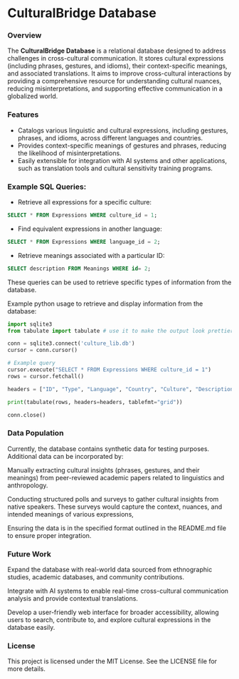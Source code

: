 # CulturalBridge Database

### Overview
The **CulturalBridge Database** is a relational database designed to address challenges in cross-cultural communication. It stores cultural expressions (including phrases, gestures, and idioms), their context-specific meanings, and associated translations. It aims to improve cross-cultural interactions by providing a comprehensive resource for understanding cultural nuances, reducing misinterpretations, and supporting effective communication in a globalized world.

### Features
- Catalogs various linguistic and cultural expressions, including gestures, phrases, and idioms, across different languages and countries.
- Provides context-specific meanings of gestures and phrases, reducing the likelihood of misinterpretations.
- Easily extensible for integration with AI systems and other applications, such as translation tools and cultural sensitivity training programs.


### Example SQL Queries:
  *   Retrieve all expressions for a specific culture:
  ```sql
  SELECT * FROM Expressions WHERE culture_id = 1;
  ```
*   Find equivalent expressions in another language:
  ```sql
  SELECT * FROM Expressions WHERE language_id = 2;
  ```
*   Retrieve meanings associated with a particular ID:
  ```sql
  SELECT description FROM Meanings WHERE id= 2;
  ```
  These queries can be used to retrieve specific types of information from the database.

Example python usage to retrieve and display information from the database:

```python
import sqlite3
from tabulate import tabulate # use it to make the output look prettier

conn = sqlite3.connect('culture_lib.db')
cursor = conn.cursor()

# Example query
cursor.execute("SELECT * FROM Expressions WHERE culture_id = 1")
rows = cursor.fetchall()

headers = ["ID", "Type", "Language", "Country", "Culture", "Description", "Meaning"]

print(tabulate(rows, headers=headers, tablefmt="grid"))

conn.close()
````

### Data Population
Currently, the database contains synthetic data for testing purposes. Additional data can be incorporated by:

Manually extracting cultural insights (phrases, gestures, and their meanings) from peer-reviewed academic papers related to linguistics and anthropology.

Conducting structured polls and surveys to gather cultural insights from native speakers. These surveys would capture the context, nuances, and intended meanings of various expressions,

Ensuring the data is in the specified format outlined in the README.md file to ensure proper integration.

### Future Work
Expand the database with real-world data sourced from ethnographic studies, academic databases, and community contributions.

Integrate with AI systems to enable real-time cross-cultural communication analysis and provide contextual translations.

Develop a user-friendly web interface for broader accessibility, allowing users to search, contribute to, and explore cultural expressions in the database easily.

### License
This project is licensed under the MIT License. See the LICENSE file for more details.

